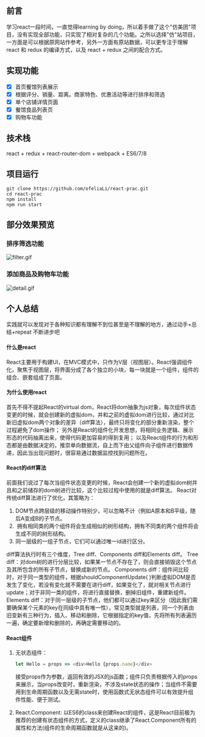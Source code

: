## 前言
学习react一段时间，一直觉得learning by doing，所以着手做了这个"仿美团"项目，没有实现全部功能，只实现了相对复杂的几个功能。之所以选择"仿"站项目，一方面是可以根据原网站作参考，另外一方面有原站数据，可以更专注于理解react 和 redux 的编译方式，以及 react + redux 之间的配合方式。

## 实现功能
- [x] 首页餐馆列表展示
- [x] 根据评分、销量、距离。商家特色、优惠活动等进行排序和筛选
- [x] 单个店铺详情页面 
- [x] 餐馆食品列表页 
- [x] 购物车功能 

## 技术栈
react + redux +  react-router-dom +  webpack + ES6/7/8

## 项目运行
	git clone https://github.com/ofeliaLi/react-prac.git
	cd react-prac
	npm install
	npm run start 

## 部分效果预览
### 排序筛选功能
![filter.gif](https://i.loli.net/2019/08/05/Ka1Q8kMbUtlrsVi.gif)
### 添加商品及购物车功能
![detail.gif](https://i.loli.net/2019/08/05/s7YWC59G8pHciEK.gif)

## 个人总结
实践就可以发现对于各种知识都有理解不到位甚至是不理解的地方，通过动手+总结+repeat 不断进步吧
#### 什么是react
React主要用于构建UI，在MVC模式中，只作为V层（视图层）。React强调组件化，聚焦于视图层，将界面分成了各个独立的小块，每一块就是一个组件，组件的组合、嵌套组成了页面。
#### 为什么使用react
首先不得不提起React的virtual dom，React将dom抽象为js对象，每次组件状态变更的时候，就会创建新的虚拟dom，并和之前的虚拟dom进行比较，通过对比新旧虚拟dom两个对象的差异（diff算法），最终只将变化的部分重新渲染，整个过程避免了dom操作；
另外是React的组件化开发思想，将相同业务逻辑、展示形态的代码抽离出来，使得代码更加容易的得到复用；
以及React组件的行为和形态都是由数据决定的，推崇单向数据流，自上而下由父组件向子组件进行数据传递，因此当出现问题时，很容易通过数据监控找到问题所在。
#### React的diff算法
前面我们说过了每次当组件状态变更的时候，React会创建一个新的虚拟dom树并且和之前储存的dom树进行比较，这个比较过程中使用的就是diff算法。
React对传统diff算法进行了优化，其策略为：
1. DOM节点跨层级的移动操作特别少，可以忽略不计（例如A原本和B平级，随后A变成B的子节点。
2.  拥有相同类的两个组件将会生成相似的树形结构，拥有不同类的两个组件将会生成不同的树形结构。
3. 同一层级的一组子节点，它们可以通过唯一id进行区分。

diff算法执行时有三个维度，Tree diff、Components diff和Elements diff。
Tree diff：对dom树的进行分层比较，如果某一节点不存在了，则会直接销毁这个节点及其所包含的所有子节点，替换成新的节点。
Components diff：组件间比较时，对于同一类型的组件，根据shouldComponentUpdate( )判断虚拟DOM是否发生了变化，若没有变化就不需要在进行diff，如果变化了，就对相关节点进行update；对于非同一类的组件，将进行直接替换，删掉旧组件，重建新组件。
Elements diff：对于同一层级的子节点，他们都可以通过key来区分（因此我们需要确保某个元素的key在同级中具有唯一性），常见类型就是列表，同一个列表由旧变新有三种行为，插入、移动和删除，它根据指定的key值，先将所有列表遍历一遍，确定要新增和删除的，再确定需要移动的。

#### React组件
1. 无状态组件：
     ```javascript 
	 let Hello = props => <div>Hello {props.name}</div> 
	 ```
	接受props作为参数，返回有效的JSX的js函数；组件只负责根据传入的props来展示，当props改变时，重新渲染，不涉及state状态的操作；当组件不需要用到生命周期函数以及无需state时，使用函数式无状态组件可以有效提升组件性能、便于测试。
	
2. React.Component: 
以ES6的class来创建React的组件，这是React目前极为推荐的创建有状态组件的方式，定义的class继承了React.Component所有的属性和方法(组件的生命周期函数就是从这来的)。